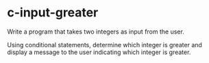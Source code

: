 # c-input-greater
Write a program that takes two integers as input from the user.



Using conditional statements, determine which integer is greater and display a message to the user indicating which integer is greater.
